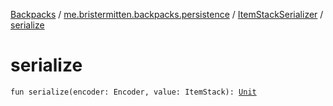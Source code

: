 [Backpacks](../../index.md) / [me.bristermitten.backpacks.persistence](../index.md) / [ItemStackSerializer](index.md) / [serialize](./serialize.md)

# serialize

`fun serialize(encoder: Encoder, value: ItemStack): `[`Unit`](https://kotlinlang.org/api/latest/jvm/stdlib/kotlin/-unit/index.html)